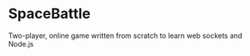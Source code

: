SpaceBattle
===========

Two-player, online game written from scratch to learn web sockets and Node.js
